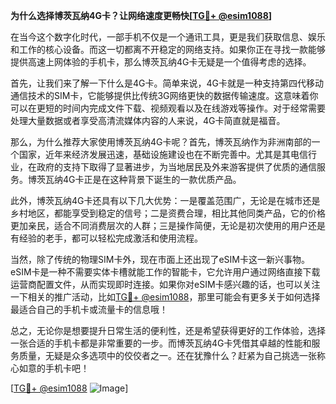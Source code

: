 **为什么选择博茨瓦纳4G卡？让网络速度更畅快[[TG💪+ @esim1088](https://t.me/s/esim1088)]**

在当今这个数字化时代，一部手机不仅是一个通讯工具，更是我们获取信息、娱乐和工作的核心设备。而这一切都离不开稳定的网络支持。如果你正在寻找一款能够提供高速上网体验的手机卡，那么博茨瓦纳4G卡无疑是一个值得考虑的选择。

首先，让我们来了解一下什么是4G卡。简单来说，4G卡就是一种支持第四代移动通信技术的SIM卡，它能够提供比传统3G网络更快的数据传输速度。这意味着你可以在更短的时间内完成文件下载、视频观看以及在线游戏等操作。对于经常需要处理大量数据或者享受高清流媒体内容的人来说，4G卡简直就是福音。

那么，为什么推荐大家使用博茨瓦纳4G卡呢？首先，博茨瓦纳作为非洲南部的一个国家，近年来经济发展迅速，基础设施建设也在不断完善中。尤其是其电信行业，在政府的支持下取得了显著进步，为当地居民及外来游客提供了优质的通信服务。博茨瓦纳4G卡正是在这种背景下诞生的一款优质产品。

此外，博茨瓦纳4G卡还具有以下几大优势：一是覆盖范围广，无论是在城市还是乡村地区，都能享受到稳定的信号；二是资费合理，相比其他同类产品，它的价格更加亲民，适合不同消费层次的人群；三是操作简便，无论是初次使用的用户还是有经验的老手，都可以轻松完成激活和使用流程。

当然，除了传统的物理SIM卡外，现在市面上还出现了eSIM卡这一新兴事物。eSIM卡是一种不需要实体卡槽就能工作的智能卡，它允许用户通过网络直接下载运营商配置文件，从而实现即时连接。如果你对eSIM卡感兴趣的话，也可以关注一下相关的推广活动，比如[TG💪+ @esim1088](https://t.me/s/esim1088)，那里可能会有更多关于如何选择最适合自己的手机卡或流量卡的信息哦！

总之，无论你是想要提升日常生活的便利性，还是希望获得更好的工作体验，选择一张合适的手机卡都是非常重要的一步。而博茨瓦纳4G卡凭借其卓越的性能和服务质量，无疑是众多选项中的佼佼者之一。还在犹豫什么？赶紧为自己挑选一张称心如意的手机卡吧！

[[TG💪+ @esim1088](https://t.me/s/esim1088) ![Image](https://i.postimg.cc/4NQfJmqS/Snipaste-2025-05-13-00-14-12.png)]